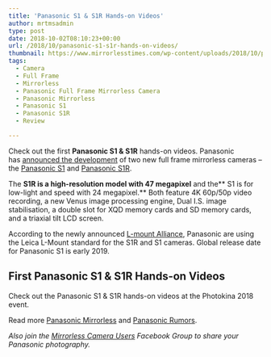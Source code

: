 ```yaml
---
title: 'Panasonic S1 & S1R Hands-on Videos'
author: mrtmsadmin
type: post
date: 2018-10-02T08:10:23+00:00
url: /2018/10/panasonic-s1-s1r-hands-on-videos/
thumbnail: https://www.mirrorlesstimes.com/wp-content/uploads/2018/10/panasonic-s1-s1r-full-frame-aynasiz.jpg
tags:
  - Camera
  - Full Frame
  - Mirrorless
  - Panasonic Full Frame Mirrorless Camera
  - Panasonic Mirrorless
  - Panasonic S1
  - Panasonic S1R
  - Review

---
```

Check out the first **Panasonic S1 & S1R** hands-on videos. Panasonic has <a href="https://www.mirrorlesstimes.com/2018/09/panasonic-s1-s1r-ff-mirrorless-announced-4k60p-dual-is-dual-card-slots/" target="_blank" rel="noopener">announced the development</a> of two new full frame mirrorless cameras – the <a href="https://www.mirrorlesstimes.com/tag/panasonic-s1/" rel="tag">Panasonic S1</a> and <a href="https://www.mirrorlesstimes.com/tag/panasonic-s1r/" rel="tag">Panasonic S1R</a>.

The **S1R is a high-resolution model with 47 megapixel** and the** S1 is for low-light and speed with 24 megapixel.** Both feature 4K 60p/50p video recording, a new Venus image processing engine, Dual I.S. image stabilisation, a double slot for XQD memory cards and SD memory cards, and a triaxial tilt LCD screen.

According to the newly announced [L-mount Alliance][1], Panasonic are using the Leica L-Mount standard for the S1R and S1 cameras. Global release date for Panasonic S1 is early 2019.<!--more-->

## First Panasonic S1 & S1R Hands-on Videos

Check out the Panasonic S1 & S1R hands-on videos at the Photokina 2018 event.



















Read more [Panasonic Mirrorless][2] and [Panasonic Rumors][3].

_Also join the <a class="ext-link" title="" href="https://www.facebook.com/groups/1613303922265409/" target="_blank" rel="external nofollow noopener">Mirrorless Camera Users</a> Facebook Group to share your Panasonic photography._

 [1]: https://www.dailycameranews.com/2018/09/l-mount-alliance-announced-between-leica-panasonic-and-sigma/
 [2]: https://www.mirrorlesstimes.com/tag/panasonic-mirrorless "Panasonic Mirrorless News"
 [3]: https://www.dailycameranews.com/tag/panasonic-rumors/